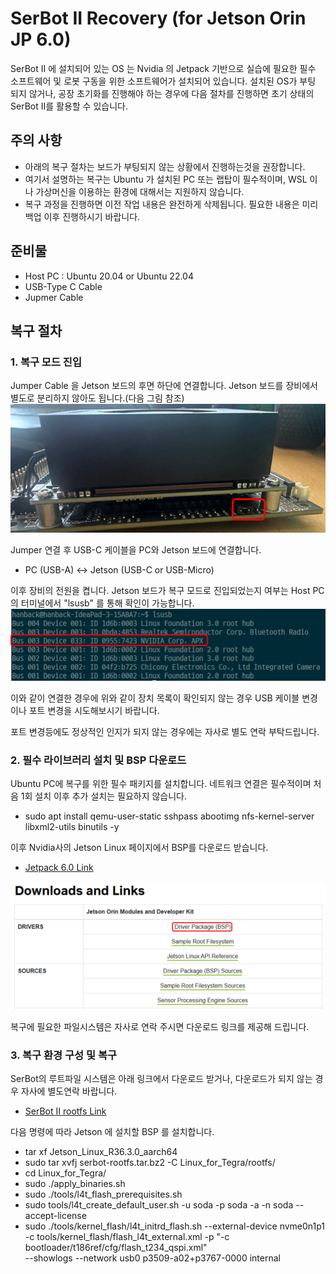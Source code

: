 # SerBot II Recovery (for Jetson Orin JP 6.0)
SerBot II 에 설치되어 있는 OS 는 Nvidia 의 Jetpack 기반으로 실습에 필요한 필수 소프트웨어 및 로봇 구동을 위한 소프트웨어가 설치되어 있습니다. 설치된 OS가 부팅 되지 않거나, 공장 초기화를 진행해야 하는 경우에 다음 절차를 진행하면 초기 상태의 SerBot II를 활용할 수 있습니다. 

## 주의 사항 
- 아래의 복구 절차는 보드가 부팅되지 않는 상황에서 진행하는것을 권장합니다. 
- 여기서 설명하는 복구는 Ubuntu 가 설치된 PC 또는 랩탑이 필수적이며, WSL 이나 가상머신을 이용하는 환경에 대해서는 지원하지 않습니다. 
- 복구 과정을 진행하면 이전 작업 내용은 완전하게 삭제됩니다. 필요한 내용은 미리 백업 이후 진행하시기 바랍니다. 

## 준비물  
- Host PC : Ubuntu 20.04 or Ubuntu 22.04
- USB-Type C Cable
- Jupmer Cable 

## 복구 절차 
### 1. 복구 모드 진입
Jumper Cable 을 Jetson 보드의 후면 하단에 연결합니다. Jetson 보드를 장비에서 별도로 분리하지 않아도 됩니다.(다음 그림 참조)
![](jumper.png)

Jumper 연결 후 USB-C 케이블을 PC와 Jetson 보드에 연결합니다. 
- PC (USB-A) <-> Jetson (USB-C or USB-Micro)

이후 장비의 전원을 켭니다. Jetson 보드가 복구 모드로 진입되었는지 여부는 Host PC의 터미널에서 "lsusb" 를 통해 확인이 가능합니다. 
![](usblist.png)

이와 같이 연결한 경우에 위와 같이 장치 목록이 확인되지 않는 경우 USB 케이블 변경이나 포트 변경을 시도해보시기 바랍니다. 

포트 변경등에도 정상적인 인지가 되지 않는 경우에는 자사로 별도 연락 부탁드립니다. 

### 2. 필수 라이브러리 설치 및 BSP 다운로드 
Ubuntu PC에 복구를 위한 필수 패키지를 설치합니다. 네트워크 연결은 필수적이며 처음 1회 설치 이후 추가 설치는 필요하지 않습니다. 
- sudo apt install qemu-user-static sshpass abootimg nfs-kernel-server libxml2-utils binutils -y

이후 Nvidia사의 Jetson Linux 페이지에서 BSP를 다운로드 받습니다. 

- [Jetpack 6.0 Link](https://developer.nvidia.com/embedded/jetson-linux-r363)

![](bspdown.png)

복구에 필요한 파일시스템은 자사로 연락 주시면 다운로드 링크를 제공해 드립니다. 

### 3. 복구 환경 구성 및 복구 
SerBot의 루트파일 시스템은 아래 링크에서 다운로드 받거나, 다운로드가 되지 않는 경우 자사에 별도연락 바랍니다. 
- [SerBot II rootfs Link](http://hanback-nas.synology.me:5000/sharing/sEbjNOmFm)

다음 명령에 따라 Jetson 에 설치할 BSP 를 설치합니다. 
   
- tar xf Jetson_Linux_R36.3.0_aarch64
- sudo tar xvfj serbot-rootfs.tar.bz2 -C Linux_for_Tegra/rootfs/
- cd Linux_for_Tegra/
- sudo ./apply_binaries.sh
- sudo ./tools/l4t_flash_prerequisites.sh
- sudo tools/l4t_create_default_user.sh -u soda -p soda -a -n soda --accept-license
- sudo ./tools/kernel_flash/l4t_initrd_flash.sh --external-device nvme0n1p1 \
  -c tools/kernel_flash/flash_l4t_external.xml -p "-c bootloader/t186ref/cfg/flash_t234_qspi.xml" \
  --showlogs --network usb0 p3509-a02+p3767-0000 internal

